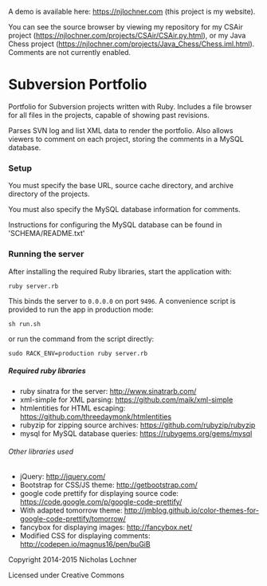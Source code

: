A demo is available here: https://njlochner.com (this project is my website).

You can see the source browser by viewing my repository for my CSAir project (https://njlochner.com/projects/CSAir/CSAir.py.html), or my Java Chess project (https://njlochner.com/projects/Java_Chess/Chess.iml.html). Comments are not currently enabled.

# Subversion Portfolio

Portfolio for Subversion projects written with Ruby.
Includes a file browser for all files in the projects, capable of showing past revisions.

Parses SVN log and list XML data to render the portfolio.
Also allows viewers to comment on each project, storing the comments in a MySQL database.

### Setup
You must specify the base URL, source cache directory, and archive directory of the projects.

You must also specify the MySQL database information for comments.

Instructions for configuring the MySQL database can be found in 'SCHEMA/README.txt'

### Running the server
After installing the required Ruby libraries, start the application with:

```
ruby server.rb
```

This binds the server to `0.0.0.0` on port `9496`. A convenience script is
provided to run the app in production mode:

```
sh run.sh
```

or run the command from the script directly:

```
sudo RACK_ENV=production ruby server.rb
```

##### Required ruby libraries

- ruby sinatra for the server: http://www.sinatrarb.com/
- xml-simple for XML parsing: https://github.com/maik/xml-simple
- htmlentities for HTML escaping: https://github.com/threedaymonk/htmlentities
- rubyzip for zipping source archives: https://github.com/rubyzip/rubyzip
- mysql for MySQL database queries: https://rubygems.org/gems/mysql

###### Other libraries used

- jQuery: http://jquery.com/
- Bootstrap for CSS/JS theme: http://getbootstrap.com/
- google code prettify for displaying source code: https://code.google.com/p/google-code-prettify/
- With adapted tomorrow theme: http://jmblog.github.io/color-themes-for-google-code-prettify/tomorrow/
- fancybox for displaying images: http://fancybox.net/
- Modified CSS for displaying comments: http://codepen.io/magnus16/pen/buGiB

Copyright 2014-2015 Nicholas Lochner

Licensed under Creative Commons
